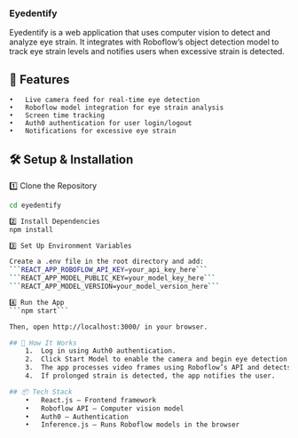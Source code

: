 ### Eyedentify

Eyedentify is a web application that uses computer vision to detect and analyze eye strain. It integrates with Roboflow’s object detection model to track eye strain levels and notifies users when excessive strain is detected.

## 🚀 Features
	•	Live camera feed for real-time eye detection
	•	Roboflow model integration for eye strain analysis
	•	Screen time tracking
	•	Auth0 authentication for user login/logout
	•	Notifications for excessive eye strain

## 🛠 Setup & Installation

1️⃣ Clone the Repository
```sh git clone https://github.com/your-username/eyedentify.git
cd eyedentify

2️⃣ Install Dependencies
npm install

3️⃣ Set Up Environment Variables

Create a .env file in the root directory and add:
```REACT_APP_ROBOFLOW_API_KEY=your_api_key_here```
```REACT_APP_MODEL_PUBLIC_KEY=your_model_key_here```
```REACT_APP_MODEL_VERSION=your_model_version_here```

4️⃣ Run the App
```npm start```

Then, open http://localhost:3000/ in your browser.

## 🔧 How It Works
	1.	Log in using Auth0 authentication.
	2.	Click Start Model to enable the camera and begin eye detection.
	3.	The app processes video frames using Roboflow’s API and detects eye strain.
	4.	If prolonged strain is detected, the app notifies the user.

## 📦 Tech Stack
	•	React.js – Frontend framework
	•	Roboflow API – Computer vision model
	•	Auth0 – Authentication
	•	Inference.js – Runs Roboflow models in the browser
